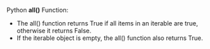 

Python **all()** Function:

- The all() function returns True if all items in an iterable are true, otherwise it returns False. 
- If the iterable object is empty, the all() function also returns True.